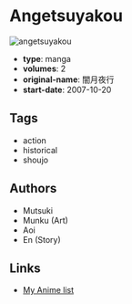 # Angetsuyakou

![angetsuyakou](https://cdn.myanimelist.net/images/manga/2/20601.jpg)

-   **type**: manga
-   **volumes**: 2
-   **original-name**: 闇月夜行
-   **start-date**: 2007-10-20

## Tags

-   action
-   historical
-   shoujo

## Authors

-   Mutsuki
-   Munku (Art)
-   Aoi
-   En (Story)

## Links

-   [My Anime list](https://myanimelist.net/manga/14409/Angetsuyakou)
